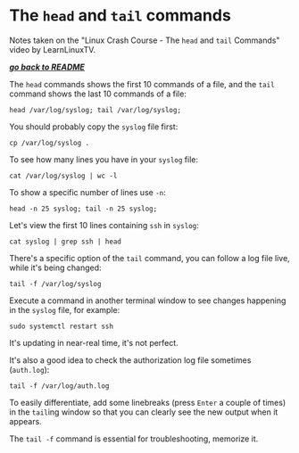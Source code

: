 # The `head` and `tail` commands

Notes taken on the "Linux Crash Course - The `head` and `tail` Commands" video
by LearnLinuxTV.

[***go back to README***](/README.md)

The `head` commands shows the first 10 commands of a file, and the `tail`
command shows the last 10 commands of a file:
    
    head /var/log/syslog; tail /var/log/syslog;

You should probably copy the `syslog` file first:

    cp /var/log/syslog .

To see how many lines you have in your `syslog` file:

    cat /var/log/syslog | wc -l

To show a specific number of lines use `-n`:

    head -n 25 syslog; tail -n 25 syslog;
    
Let's view the first 10 lines containing `ssh` in `syslog`:

    cat syslog | grep ssh | head

There's a specific option of the `tail` command, you can follow a log file
live, while it's being changed:
    
    tail -f /var/log/syslog

Execute a command in another terminal window to see changes happening in the
`syslog` file, for example:

    sudo systemctl restart ssh

It's updating in near-real time, it's not perfect. 

It's also a good idea to check the authorization log file sometimes
(`auth.log`):

    tail -f /var/log/auth.log
    
To easily differentiate, add some linebreaks (press `Enter` a couple of times)
in the `tail`ing window so that you can clearly see the new output when it
appears.

The `tail -f` command is essential for troubleshooting, memorize it.

